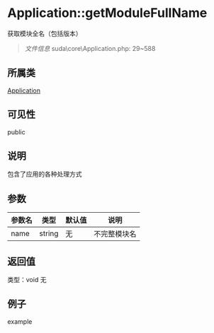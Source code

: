 # Application::getModuleFullName
获取模块全名（包括版本）
> *文件信息* suda\core\Application.php: 29~588
## 所属类 

[Application](../Application.md)

## 可见性

  public  
## 说明


包含了应用的各种处理方式

## 参数

| 参数名 | 类型 | 默认值 | 说明 |
|--------|-----|-------|-------|
| name |  string | 无 |  不完整模块名 |

## 返回值
类型：void
无

## 例子

example
